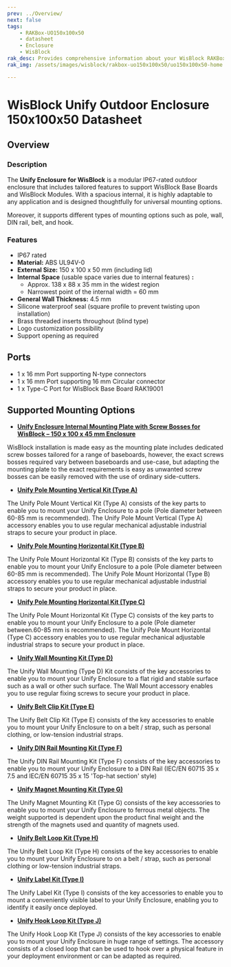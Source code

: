 ```yaml
---
prev: ../Overview/
next: false
tags:
    - RAKBox-UO150x100x50
    - datasheet
    - Enclosure
    - WisBlock
rak_desc: Provides comprehensive information about your WisBlock RAKBox-UO150x100x50 Enclosure to help you use it. This information includes technical specifications and characteristics.
rak_img: /assets/images/wisblock/rakbox-uo150x100x50/uo150x100x50-home.png

---
```

# WisBlock Unify Outdoor Enclosure 150x100x50 Datasheet

## Overview

### Description

The **Unify Enclosure for WisBlock** is a modular IP67-rated outdoor enclosure that includes tailored features to support WisBlock Base Boards and WisBlock Modules. With a spacious internal, it is highly adaptable to any application and is designed thoughtfully for universal mounting options.

Moreover, it supports different types of mounting options such as pole, wall, DIN rail, belt, and hook.

### Features

- IP67 rated
- **Material:** ABS UL94V-0
- **External Size:** 150 x 100 x 50&nbsp;mm (including lid)
- **Internal Space** (usable space varies due to internal features) **:**
  - Approx. 138 x 88 x 35&nbsp;mm in the widest region
  - Narrowest point of the internal width = 60&nbsp;mm
- **General Wall Thickness:** 4.5&nbsp;mm
- Silicone waterproof seal (square profile to prevent twisting upon installation)
- Brass threaded inserts throughout (blind type)
- Logo customization possibility
- Support opening as required

## Ports

<rk-img
  src="/assets/images/wisblock/rakbox-uo150x100x50/datasheet/ports.png"
  width="80%"
  caption="Unify Enclosure for WisBlock Ports"
/>

- 1 x 16&nbsp;mm Port supporting N-type connectors
- 1 x 16&nbsp;mm Port supporting 16&nbsp;mm Circular connector
- 1 x Type-C Port for WisBlock Base Board RAK19001

<rk-img
  src="/assets/images/wisblock/rakbox-uo150x100x50/datasheet/uo150x100x50.png"
  width="40%"
  caption="Unify Enclosure for WisBlock Type-C Port"
/>

## Supported Mounting Options

<rk-img
  src="/assets/images/wisblock/rakbox-uo150x100x50/datasheet/mounting-plate.png"
  width="40%"
  caption="Unify Enclosure for WisBlock with Mounting Plate"
/>

- [**Unify Enclosure Internal Mounting Plate with Screw Bosses for WisBlock – 150 x 100 x 45&nbsp;mm Enclosure**](https://store.rakwireless.com/products/unify-enclosure-mounting-plate?variant=42468584751302)

WisBlock installation is made easy as the mounting plate includes dedicated screw bosses tailored for a range of baseboards, however, the exact screws bosses required vary between baseboards and use-case, but adapting the mounting plate to the exact requirements is easy as unwanted screw bosses can be easily removed with the use of ordinary side-cutters.

- [**Unify Pole Mounting Vertical Kit (Type A)**](https://store.rakwireless.com/products/unify-pole-mounting-vertical-kit)

The Unify Pole Mount Vertical Kit (Type A) consists of the key parts to enable you to mount your Unify Enclosure to a pole (Pole diameter between 60-85&nbsp;mm is recommended). The Unify Pole Mount Vertical (Type A) accessory enables you to use regular mechanical adjustable industrial straps to secure your product in place.

- [**Unify Pole Mounting Horizontal Kit (Type B)**](https://store.rakwireless.com/products/unify-pole-mounting-horizontal-kit-type-b-1)

The Unify Pole Mount Horizontal Kit (Type B) consists of the key parts to enable you to mount your Unify Enclosure to a pole (Pole diameter between 60-85&nbsp;mm is recommended). The Unify Pole Mount Horizontal (Type B) accessory enables you to use regular mechanical adjustable industrial straps to secure your product in place.

- [**Unify Pole Mounting Horizontal Kit (Type C)**](https://store.rakwireless.com/products/unify-pole-mounting-horizontal-kit-type-b-1)

The Unify Pole Mount Horizontal Kit (Type C) consists of the key parts to enable you to mount your Unify Enclosure to a pole (Pole diameter between.60-85&nbsp;mm is recommended). The Unify Pole Mount Horizontal (Type C) accessory enables you to use regular mechanical adjustable industrial straps to secure your product in place.

- [**Unify Wall Mounting Kit (Type D)**](https://store.rakwireless.com/products/unify-wall-mounting-kit)

The Unify Wall Mounting (Type D) Kit consists of the key accessories to enable you to mount your Unify Enclosure to a flat rigid and stable surface such as a wall or other such surface. The Wall Mount accessory enables you to use regular fixing screws to secure your product in place.

- [**Unify Belt Clip Kit (Type E)**](https://store.rakwireless.com/products/unify-belt-clip-kit-type-e)

The Unify Belt Clip Kit (Type E) consists of the key accessories to enable you to mount your Unify Enclosure to on a belt / strap, such as personal clothing, or low-tension industrial straps.

- [**Unify DIN Rail Mounting Kit (Type F)**](https://store.rakwireless.com/products/unify-din-rail-mounting-kit-type-f)

The Unify DIN Rail Mounting Kit (Type F) consists of the key accessories to enable you to mount your Unify Enclosure to a DIN Rail (IEC/EN 60715 35 x 7.5 and IEC/EN 60715 35 x 15 'Top-hat section' style)

- [**Unify Magnet Mounting Kit (Type G)**](https://store.rakwireless.com/products/unify-magnet-mounting-kit-type-g)

The Unify Magnet Mounting Kit (Type G) consists of the key accessories to enable you to mount your Unify Enclosure to ferrous metal objects. The weight supported is dependent upon the product final weight and the strength of the magnets used and quantity of magnets used.

- [**Unify Belt Loop Kit (Type H)**](https://store.rakwireless.com/products/unify-belt-loop-kit-type-h)

The Unify Belt Loop Kit (Type H) consists of the key accessories to enable you to mount your Unify Enclosure to on a belt / strap, such as personal clothing or low-tension industrial straps.

- [**Unify Label Kit (Type I)**](https://store.rakwireless.com/products/unify-label-kit-type-i)

The Unify Label Kit (Type I) consists of the key accessories to enable you to mount a conveniently visible label to your Unify Enclosure, enabling you to identify it easily once deployed.

- [**Unify Hook Loop Kit (Type J)**](https://store.rakwireless.com/products/unify-hook-loop-kit-type-j)

The Unify Hook Loop Kit (Type J) consists of the key accessories to enable you to mount your Unify Enclosure in huge range of settings. The accessory consists of a closed loop that can be used to hook over a physical feature in your deployment environment or can be adapted as required.
